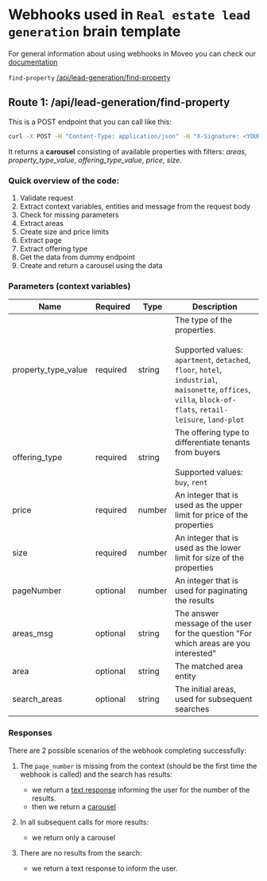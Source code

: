 # Webhooks used in **`Real estate lead generation`** brain template

For general information about using webhooks in Moveo you can check our [documentation](https://docs.moveo.ai/docs/get_started/webhooks)

`find-property` [/api/lead-generation/find-property](#route-1-apilead-generationfind-property)

## Route 1: /api/lead-generation/find-property

This is a POST endpoint that you can call like this:

```sh
curl -X POST -H "Content-Type: application/json" -H "X-Signature: <YOUR_SIGNATURE>" -d '{ "lang": "en", "context": {"offering_type_value": "buy", "area": "Center", "property_type_value": "apartment", "price": "100000", "size": "30"}}' "https://integration-guides.moveo.ai/api/lead-generation/find-property"
```

It returns a **carousel** consisting of available properties with filters: _areas_, _property_type_value_, _offering_type_value_, _price_, _size_.

### Quick overview of the code:

1. Validate request
2. Extract context variables, entities and message from the request body
3. Check for missing parameters
4. Extract areas
5. Create size and price limits
6. Extract page
7. Extract offering type
8. Get the data from dummy endpoint
9. Create and return a carousel using the data

### Parameters (context variables)

| Name                | Required | Type   | Description                                                                                                                                                                                            |
| ------------------- | -------- | ------ | ------------------------------------------------------------------------------------------------------------------------------------------------------------------------------------------------------ |
| property_type_value | required | string | The type of the properties. <br /> <br /> Supported values: `apartment`, `detached`, `floor`, `hotel`, `industrial`, `maisonette`, `offices`, `villa`, `block-of-flats`, `retail-leisure`, `land-plot` |
| offering_type       | required | string | The offering type to differentiate tenants from buyers <br /> <br /> Supported values: `buy`, `rent`                                                                                                   |
| price               | required | number | An integer that is used as the upper limit for price of the properties                                                                                                                                 |
| size                | required | number | An integer that is used as the lower limit for size of the properties                                                                                                                                  |
| pageNumber          | optional | number | An integer that is used for paginating the results                                                                                                                                                     |
| areas_msg           | optional | string | The answer message of the user for the question "For which areas are you interested"                                                                                                                   |
| area                | optional | string | The matched area entity                                                                                                                                                                                |
| search_areas        | optional | string | The initial areas, used for subsequent searches                                                                                                                                                        |

### Responses

There are 2 possible scenarios of the webhook completing successfully:

1. The `page_number` is missing from the context (should be the first time the webhook is called) and the search has results:

   - we return a [text response](https://docs.moveo.ai/docs/get_started/response_text) informing the user for the number of the results.
   - then we return a [carousel](https://docs.moveo.ai/docs/get_started/response_carousel)

2. In all subsequent calls for more results:
   - we return only a carousel
3. There are no results from the search:
   - we return a text response to inform the user.
